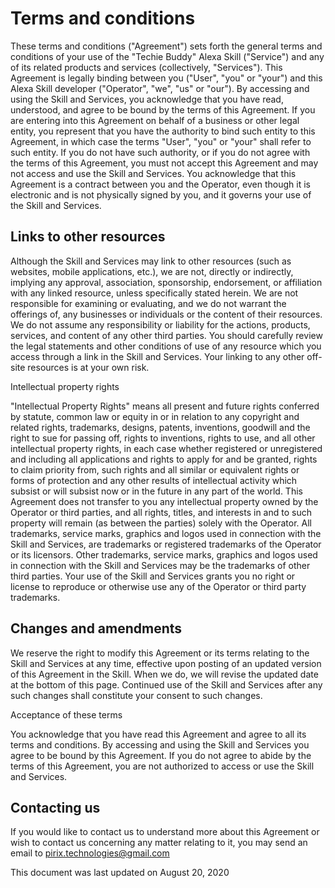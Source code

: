 # Terms and conditions

These terms and conditions ("Agreement") sets forth the general terms and conditions of your use of the "Techie Buddy" Alexa Skill ("Service") 
and any of its related products and services (collectively, "Services"). 
This Agreement is legally binding between you ("User", "you" or "your") and this Alexa Skill developer ("Operator", "we", "us" or "our"). 
By accessing and using the Skill and Services, you acknowledge that you have read, understood, and agree to be bound by the terms of 
this Agreement. If you are entering into this Agreement on behalf of a business or other legal entity, you represent that you have the authority to 
bind such entity to this Agreement, in which case the terms "User", "you" or "your" shall refer to such entity. 
If you do not have such authority, or if you do not agree with the terms of this Agreement, you must not accept this Agreement and may not access 
and use the Skill and Services. You acknowledge that this Agreement is a contract between you and the Operator, even though it is electronic and 
is not physically signed by you, and it governs your use of the Skill and Services.

## Links to other resources

Although the Skill and Services may link to other resources (such as websites, mobile applications, etc.), we are not, directly or indirectly, 
implying any approval, association, sponsorship, endorsement, or affiliation with any linked resource, unless specifically stated herein. 
We are not responsible for examining or evaluating, and we do not warrant the offerings of, any businesses or individuals or the content of their resources. 
We do not assume any responsibility or liability for the actions, products, services, and content of any other third parties. 
You should carefully review the legal statements and other conditions of use of any resource which you access through a link in the Skill and Services. 
Your linking to any other off-site resources is at your own risk.

Intellectual property rights

"Intellectual Property Rights" means all present and future rights conferred by statute, common law or equity in or in relation to any copyright and related rights, 
trademarks, designs, patents, inventions, goodwill and the right to sue for passing off, rights to inventions, rights to use, and all other 
intellectual property rights, in each case whether registered or unregistered and including all applications and rights to apply for and be granted, 
rights to claim priority from, such rights and all similar or equivalent rights or forms of protection and any other results of intellectual activity 
which subsist or will subsist now or in the future in any part of the world. This Agreement does not transfer to you any intellectual property owned by 
the Operator or third parties, and all rights, titles, and interests in and to such property will remain (as between the parties) solely with the Operator. 
All trademarks, service marks, graphics and logos used in connection with the Skill and Services, are trademarks or registered trademarks of the Operator 
or its licensors. Other trademarks, service marks, graphics and logos used in connection with the Skill and Services may be the trademarks of other third parties. 
Your use of the Skill and Services grants you no right or license to reproduce or otherwise use any of the Operator or third party trademarks.

## Changes and amendments

We reserve the right to modify this Agreement or its terms relating to the Skill and Services at any time, effective upon posting of an updated version of 
this Agreement in the Skill. When we do, we will revise the updated date at the bottom of this page. 
Continued use of the Skill and Services after any such changes shall constitute your consent to such changes. 

Acceptance of these terms

You acknowledge that you have read this Agreement and agree to all its terms and conditions. By accessing and using the Skill and Services you agree to 
be bound by this Agreement. If you do not agree to abide by the terms of this Agreement, you are not authorized to access or use the Skill and Services.

## Contacting us

If you would like to contact us to understand more about this Agreement or wish to contact us concerning any matter relating to it, 
you may send an email to pirix.technologies@gmail.com

This document was last updated on August 20, 2020
